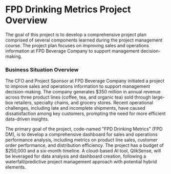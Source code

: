 # FPD Drinking Metrics Project Overview
The goal of this project is to develop a comprehensive project plan comprised of several components learned during the project management course. The project plan focuses on improving sales and operations information at FPD Beverage Company to support management decision-making.

### Business Situation Overview

The CFO and Project Sponsor at FPD Beverage Company initiated a project to improve sales and operations information to support management decision-making. The company generates $350 million in annual revenue across three product lines (coffee, tea, and organic tea) sold through large-box retailers, specialty chains, and grocery stores. Recent operational challenges, including late and incomplete shipments, have caused dissatisfaction among key customers, prompting the need for more efficient data-driven insights.

The primary goal of the project, code-named "FPD Drinking Metrics" (FPD DM), is to develop a comprehensive dashboard for sales and operations performance analysis, including metrics on product line sales, customer order performance, and distribution efficiency. The project has a budget of $250,000 and a six-month timeline. A cloud-based AI tool, QlikSense, will be leveraged for data analysis and dashboard creation, following a waterfall/predictive project management approach with potential hybrid elements. 
